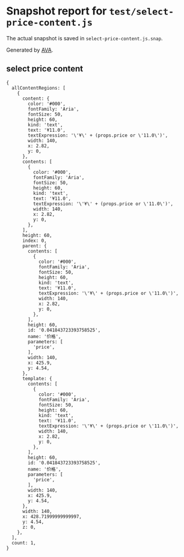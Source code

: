 # Snapshot report for `test/select-price-content.js`

The actual snapshot is saved in `select-price-content.js.snap`.

Generated by [AVA](https://ava.li).

## select price content

    {
      allContentRegions: [
        {
          content: {
            color: '#000',
            fontFamily: 'Aria',
            fontSize: 50,
            height: 60,
            kind: 'text',
            text: '¥11.0',
            textExpression: '\'¥\' + (props.price or \'11.0\')',
            width: 140,
            x: 2.82,
            y: 0,
          },
          contents: [
            {
              color: '#000',
              fontFamily: 'Aria',
              fontSize: 50,
              height: 60,
              kind: 'text',
              text: '¥11.0',
              textExpression: '\'¥\' + (props.price or \'11.0\')',
              width: 140,
              x: 2.82,
              y: 0,
            },
          ],
          height: 60,
          index: 0,
          parent: {
            contents: [
              {
                color: '#000',
                fontFamily: 'Aria',
                fontSize: 50,
                height: 60,
                kind: 'text',
                text: '¥11.0',
                textExpression: '\'¥\' + (props.price or \'11.0\')',
                width: 140,
                x: 2.82,
                y: 0,
              },
            ],
            height: 60,
            id: '0.041843723393758525',
            name: '价格',
            parameters: [
              'price',
            ],
            width: 140,
            x: 425.9,
            y: 4.54,
          },
          template: {
            contents: [
              {
                color: '#000',
                fontFamily: 'Aria',
                fontSize: 50,
                height: 60,
                kind: 'text',
                text: '¥11.0',
                textExpression: '\'¥\' + (props.price or \'11.0\')',
                width: 140,
                x: 2.82,
                y: 0,
              },
            ],
            height: 60,
            id: '0.041843723393758525',
            name: '价格',
            parameters: [
              'price',
            ],
            width: 140,
            x: 425.9,
            y: 4.54,
          },
          width: 140,
          x: 428.71999999999997,
          y: 4.54,
          z: 0,
        },
      ],
      count: 1,
    }
